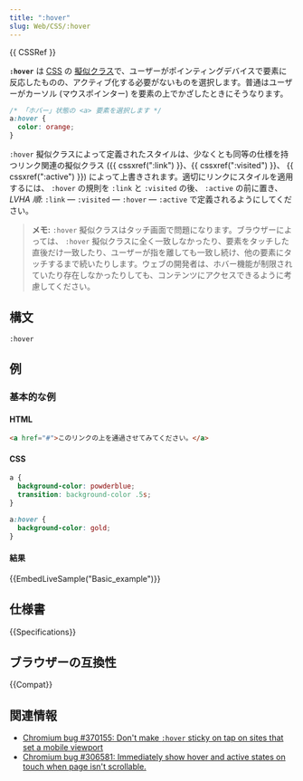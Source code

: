 ```yaml
---
title: ":hover"
slug: Web/CSS/:hover
---
```


{{ CSSRef }}

**`:hover`** は [CSS](/ja/docs/Web/CSS) の [擬似クラス](/ja/docs/Web/CSS/Pseudo-classes)で、ユーザーがポインティングデバイスで要素に反応したものの、アクティブ化する必要がないものを選択します。普通はユーザーがカーソル (マウスポインター) を要素の上でかざしたときにそうなります。

```css
/* 「ホバー」状態の <a> 要素を選択します */
a:hover {
  color: orange;
}
```

`:hover` 擬似クラスによって定義されたスタイルは、少なくとも同等の仕様を持つリンク関連の擬似クラス ({{ cssxref(":link") }}、{{ cssxref(":visited") }}、 {{ cssxref(":active") }}) によって上書きされます。適切にリンクにスタイルを適用するには、 `:hover` の規則を `:link` と `:visited` の後、 `:active` の前に置き、 _LVHA 順_: `:link` — `:visited` — `:hover` — `:active` で定義されるようにしてください。

> **メモ:** `:hover` 擬似クラスはタッチ画面で問題になります。ブラウザーによっては、 `:hover` 擬似クラスに全く一致しなかったり、要素をタッチした直後だけ一致したり、ユーザーが指を離しても一致し続け、他の要素にタッチするまで続いたりします。ウェブの開発者は、ホバー機能が制限されていたり存在しなかったりしても、コンテンツにアクセスできるように考慮してください。

## 構文

```
:hover
```

## 例

### 基本的な例

#### HTML

```html
<a href="#">このリンクの上を通過させてみてください。</a>
```

#### CSS

```css
a {
  background-color: powderblue;
  transition: background-color .5s;
}

a:hover {
  background-color: gold;
}
```

#### 結果

{{EmbedLiveSample("Basic_example")}}

## 仕様書

{{Specifications}}

## ブラウザーの互換性

{{Compat}}

## 関連情報

- [Chromium bug #370155: Don't make `:hover` sticky on tap on sites that set a mobile viewport](https://code.google.com/p/chromium/issues/detail?id=370155)
- [Chromium bug #306581: Immediately show hover and active states on touch when page isn't scrollable.](https://code.google.com/p/chromium/issues/detail?id=306581)

